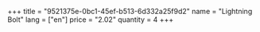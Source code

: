+++
title = "9521375e-0bc1-45ef-b513-6d332a25f9d2"
name = "Lightning Bolt"
lang = ["en"]
price = "2.02"
quantity = 4
+++
